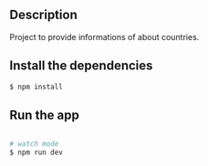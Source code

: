 ## Description

Project to provide informations of about countries.

## Install the dependencies

```bash
$ npm install
```

## Run the app

```bash

# watch mode
$ npm run dev

